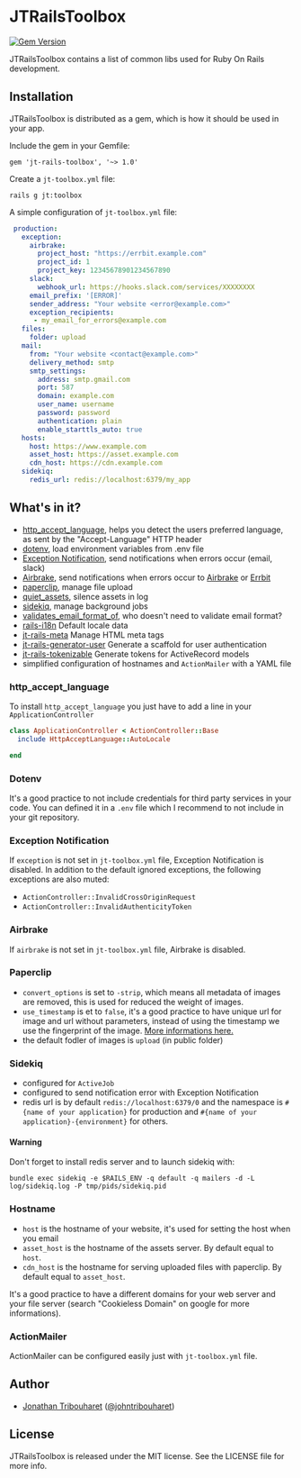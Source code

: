 # JTRailsToolbox

[![Gem Version](https://badge.fury.io/rb/jt-rails-toolbox.svg)](http://badge.fury.io/rb/jt-rails-toolbox)

JTRailsToolbox contains a list of common libs used for Ruby On Rails development.

## Installation

JTRailsToolbox is distributed as a gem, which is how it should be used in your app.

Include the gem in your Gemfile:

    gem 'jt-rails-toolbox', '~> 1.0'

Create a `jt-toolbox.yml` file:

	rails g jt:toolbox

A simple configuration of `jt-toolbox.yml` file:

```yml
 production:
   exception:
     airbrake:
       project_host: "https://errbit.example.com"
       project_id: 1
       project_key: 12345678901234567890
     slack:
       webhook_url: https://hooks.slack.com/services/XXXXXXXX
     email_prefix: '[ERROR]'
     sender_address: "Your website <error@example.com>"
     exception_recipients:
      - my_email_for_errors@example.com
   files:
     folder: upload
   mail:
     from: "Your website <contact@example.com>"
     delivery_method: smtp
     smtp_settings:
       address: smtp.gmail.com
       port: 587
       domain: example.com
       user_name: username
       password: password
       authentication: plain
       enable_starttls_auto: true
   hosts:
     host: https://www.example.com
     asset_host: https://asset.example.com
     cdn_host: https://cdn.example.com
   sidekiq:
     redis_url: redis://localhost:6379/my_app
```

## What's in it?

- [http_accept_language](https://github.com/iain/http_accept_language), helps you detect the users preferred language, as sent by the "Accept-Language" HTTP header
- [dotenv](https://github.com/bkeepers/dotenv), load environment variables from .env file
- [Exception Notification](https://github.com/smartinez87/exception_notification), 
send notifications when errors occur (email, slack)
- [Airbrake](https://github.com/airbrake/airbrake), send notifications when errors occur to [Airbrake](https://airbrake.io/) or [Errbit](http://errbit.com/)
- [paperclip](https://github.com/thoughtbot/paperclip), manage file upload
- [quiet_assets](https://github.com/evrone/quiet_assets), silence assets in log
- [sidekiq](https://github.com/mperham/sidekiq), manage background jobs
- [validates_email_format_of](https://github.com/validates-email-format-of/validates_email_format_of), who doesn't need to validate email format?
- [rails-i18n](https://github.com/svenfuchs/rails-i18n) Default locale data
- [jt-rails-meta](https://github.com/jonathantribouharet/jt-rails-meta) Manage HTML meta tags
- [jt-rails-generator-user](https://github.com/jonathantribouharet/jt-rails-generator-user) Generate a scaffold for user authentication
- [jt-rails-tokenizable](https://github.com/jonathantribouharet/jt-rails-tokenizable) Generate tokens for ActiveRecord models
- simplified configuration of hostnames and `ActionMailer` with a YAML file

### http_accept_language

To install `http_accept_language` you just have to add a line in your `ApplicationController`

```ruby
class ApplicationController < ActionController::Base
  include HttpAcceptLanguage::AutoLocale

end
```

### Dotenv

It's a good practice to not include credentials for third party services in your code. You can defined it in a `.env` file which I recommend to not include in your git repository.

### Exception Notification

If `exception` is not set in `jt-toolbox.yml` file, Exception Notification is disabled.
In addition to the default ignored exceptions, the following exceptions are also muted:

- `ActionController::InvalidCrossOriginRequest`
- `ActionController::InvalidAuthenticityToken`

### Airbrake

If `airbrake` is not set in `jt-toolbox.yml` file, Airbrake is disabled.

### Paperclip

- `convert_options` is set to `-strip`, which means all metadata of images are removed, this is used for reduced the weight of images.
- `use_timestamp` is et to `false`, it's a good practice to have unique url for image and url without parameters, instead of using the timestamp we use the fingerprint of the image. [More informations here.](https://github.com/thoughtbot/paperclip#md5-checksum--fingerprint)
- the default fodler of images is `upload` (in public folder)

### Sidekiq

- configured for `ActiveJob`
- configured to send notification error with Exception Notification
- redis url is by default `redis://localhost:6379/0` and the namespace is `#{name of your application}` for production and `#{name of your application}-{environment}` for others.

#### Warning

Don't forget to install redis server and to launch sidekiq with:

`bundle exec sidekiq -e $RAILS_ENV -q default -q mailers -d -L log/sidekiq.log -P tmp/pids/sidekiq.pid`

### Hostname

- `host` is the hostname of your website, it's used for setting the host when you email
- `asset_host` is the hostname of the assets server. By default equal to `host`.
- `cdn_host` is the hostname for serving uploaded files with paperclip. By default equal to `asset_host`.

It's a good practice to have a different domains for your web server and your file server (search "Cookieless Domain" on google for more informations).

### ActionMailer

ActionMailer can be configured easily just with `jt-toolbox.yml` file.

## Author

- [Jonathan Tribouharet](https://github.com/jonathantribouharet) ([@johntribouharet](https://twitter.com/johntribouharet))

## License

JTRailsToolbox is released under the MIT license. See the LICENSE file for more info.
